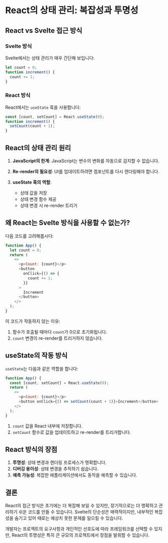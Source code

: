 # React의 상태 관리: 복잡성과 투명성

## React vs Svelte 접근 방식

### Svelte 방식

Svelte에서는 상태 관리가 매우 간단해 보입니다:

```javascript
let count = 0;
function increment() {
  count += 1;
}
```

### React 방식

React에서는 `useState` 훅을 사용합니다:

```javascript
const [count, setCount] = React.useState(0);
function increment() {
  setCount(count + 1);
}
```

## React의 상태 관리 원리

1. **JavaScript의 한계**: JavaScript는 변수의 변화를 자동으로 감지할 수 없습니다.

2. **Re-render의 필요성**: UI를 업데이트하려면 컴포넌트를 다시 렌더링해야 합니다.

3. **useState 훅의 역할**:
   - 상태 값을 저장
   - 상태 변경 함수 제공
   - 상태 변경 시 re-render 트리거

## 왜 React는 Svelte 방식을 사용할 수 없는가?

다음 코드를 고려해봅시다:

```javascript
function App() {
  let count = 0;
  return (
    <>
      <p>Count: {count}</p>
      <button
        onClick={() => {
          count += 1;
        }}
      >
        Increment
      </button>
    </>
  );
}
```

이 코드가 작동하지 않는 이유:

1. 함수가 호출될 때마다 `count`가 0으로 초기화됩니다.
2. `count` 변경이 re-render를 트리거하지 않습니다.

## useState의 작동 방식

`useState`는 다음과 같은 역할을 합니다:

```javascript
function App() {
  const [count, setCount] = React.useState(0);
  return (
    <>
      <p>Count: {count}</p>
      <button onClick={() => setCount(count + 1)}>Increment</button>
    </>
  );
}
```

1. `count` 값을 React 내부에 저장합니다.
2. `setCount` 함수로 값을 업데이트하고 re-render를 트리거합니다.

## React 방식의 장점

1. **투명성**: 상태 변경과 렌더링 프로세스가 명확합니다.
2. **디버깅 용이성**: 상태 변경을 추적하기 쉽습니다.
3. **예측 가능성**: 복잡한 애플리케이션에서도 동작을 예측할 수 있습니다.

## 결론

React의 접근 방식은 초기에는 더 복잡해 보일 수 있지만, 장기적으로는 더 명확하고 관리하기 쉬운 코드를 만들 수 있습니다. Svelte의 단순성은 매력적이지만, 내부적인 복잡성을 숨기고 있어 때로는 예상치 못한 문제를 일으킬 수 있습니다.

개발자는 프로젝트의 요구사항과 개인적인 선호도에 따라 프레임워크를 선택할 수 있지만, React의 투명성은 특히 큰 규모의 프로젝트에서 장점을 발휘할 수 있습니다.
